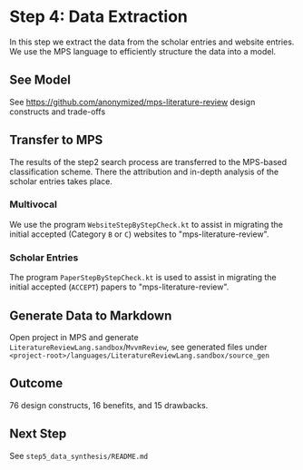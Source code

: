 # Step 4: Data Extraction

In this step we extract the data from the scholar entries and website entries.
We use the MPS language to efficiently structure the data into a model.

## See Model

See https://github.com/anonymized/mps-literature-review design constructs and trade-offs

## Transfer to MPS

The results of the step2 search process are transferred to the MPS-based classification scheme.
There the attribution and in-depth analysis of the scholar entries takes place.

### Multivocal

We use the program `WebsiteStepByStepCheck.kt` to assist in migrating the initial accepted (Category `B` or `C`) websites to "mps-literature-review".

### Scholar Entries

The program `PaperStepByStepCheck.kt` is used to assist in migrating the initial accepted (`ACCEPT`) papers to "mps-literature-review".

## Generate Data to Markdown

Open project in MPS and generate `LiteratureReviewLang.sandbox`/`MvvmReview`, see generated files under `<project-root>/languages/LiteratureReviewLang.sandbox/source_gen`

## Outcome

76 design constructs, 16 benefits, and 15 drawbacks.

## Next Step

See `step5_data_synthesis/README.md`
